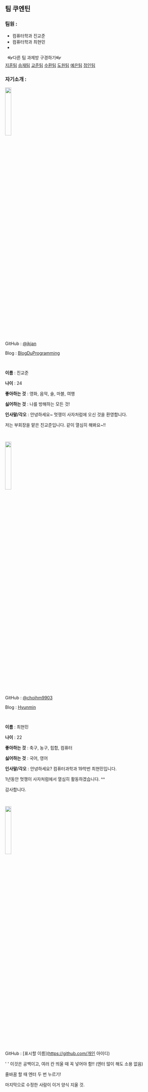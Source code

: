 ## 팀 쿠엔틴

### 팀원 :

* 컴퓨터학과 진교준
* 컴퓨터학과 최현민
* 

&nbsp;
👓다른 팀 과제방 구경하기👓  
[지훈팀](https://github.com/kkangjee/likelion8_github_assignment)
[승재팀](https://github.com/msj0319/likelion8_github_assignment)
[교준팀](https://github.com/jkjan/Quentin)
[수환팀](https://github.com/ys012313/likelion8_github_assignment)
[도원팀](https://github.com/devdw98/likelion8th_assignment)
[예은팀](https://github.com/KimYeeun99/Likelion_hw)
[정인팀](https://github.com/jeongiin/LikelionAssignment)
&nbsp;

### 자기소개 :

<img src='https://avatars1.githubusercontent.com/u/22045424?s=460&u=ca50dfe118526cb24eed14a2dc0a42723189f570&v=4' width='20%'>

&nbsp;

GitHub : [@jkjan](https://github.com/jkjan)

Blog : [BlogDuProgramming](https://jkjan.github.io)

&nbsp;

**이름** : 진교준

**나이** : 24

**좋아하는 것** : 영화, 음악, 술, 마블, 여행

**싫어하는 것** : 나를 방해하는 모든 것!

**인사말/각오** : 안녕하세요~ 멋쟁이 사자처럼에 오신 것을 환영합니다. 

저는 부회장을 맡은 진교준입니다. 같이 열심히 해봐요~!!

&nbsp;

<img src='https://avatars2.githubusercontent.com/u/63601183?s=460&u=0fa3cdaebb5c95761525d55c827dc2a6a63487bf&v=4' width='20%'>

&nbsp;

GitHub : [@choihm9903](https://github.com/choihm9903)

Blog : [Hyunmin](https://hyunmin.github.io)

&nbsp;

**이름** : 최현민

**나이** : 22

**좋아하는 것** : 축구, 농구, 힙합, 컴퓨터

**싫어하는 것** : 국어, 영어 

**인사말/각오** : 안녕하세요? 컴퓨터과학과 19학번 최현민입니다.

1년동안 멋쟁이 사자처럼에서 열심히 활동하겠습니다. ^^

감사합니다.

&nbsp;

<img src='깃헙 프로필 사진 오른쪽 클릭 후 이미지 주소 복사' width='20%'>

GitHub : [표시할 이름](https://github.com/개인 아이디) 

'&nbsp;' 이것은 공백이고, 여러 칸 띄울 때 꼭 넣어야 함!! (엔터 많이 해도 소용 없음)

줄바꿈 할 때 엔터 두 번 누르기!

마지막으로 수정한 사람이 이거 양식 지울 것.
